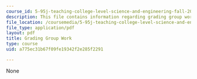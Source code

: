 ```yaml
---
course_id: 5-95j-teaching-college-level-science-and-engineering-fall-2015
description: This file contains information regarding grading group work.
file_location: /coursemedia/5-95j-teaching-college-level-science-and-engineering-fall-2015/a775ec31b67f09fe19342f2e285f2291_MIT5_95JF15_Group_work_.pdf
file_type: application/pdf
layout: pdf
title: Grading Group Work
type: course
uid: a775ec31b67f09fe19342f2e285f2291

---
```

None